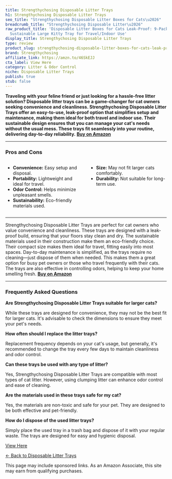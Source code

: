 ```yaml
---
title: Strengthychosing Disposable Litter Trays
h1: Strengthychosing Disposable Litter Trays
seo_title: "Strengthychosing Disposable Litter Boxes for Cats\u2026"
breadcrumb_title: "Strengthychosing Disposable Litter\u2026"
raw_product_title: 'Disposable Litter Boxes for Cats Leak-Proof: 9-Pack Odor Control
  Sustainable Large Kitty Tray for Travel/Indoor Use'
display_title: Strengthychosing Disposable Litter Trays
type: review
product_slug: strengthychosing-disposable-litter-boxes-for-cats-leak-proof-9-pack-odo-5c37f587
brand: Strengthychosing
affiliate_link: https://amzn.to/46SkEJJ
cta_label: View Here
category: Litter & Odor Control
niche: Disposable Litter Trays
publish: true
stub: false
---
```


<div id="intro" class="full-width">
  <p><strong>Traveling with your feline friend or just looking for a hassle-free litter solution? Disposable litter trays can be a game-changer for cat owners seeking convenience and cleanliness. Strengthychosing Disposable Litter Trays offer an easy-to-use, leak-proof option that simplifies setup and maintenance, making them ideal for both travel and indoor use. Their sustainable design ensures that you can manage your cat's needs without the usual mess. These trays fit seamlessly into your routine, delivering day-to-day reliability.</strong> <a href="https://amzn.to/46SkEJJ" rel="nofollow sponsored noopener" target="_blank"><strong>Buy on Amazon</strong></a></p>
</div>

<hr />
<h3 id="pros-cons">Pros and Cons</h3>
<div class="pc-grid" style="display:grid;grid-template-columns:1fr 1fr;gap:16px;">
  <ul>
    <li><strong>Convenience:</strong> Easy setup and disposal.</li>
    <li><strong>Portability:</strong> Lightweight and ideal for travel.</li>
    <li><strong>Odor Control:</strong> Helps minimize unpleasant smells.</li>
    <li><strong>Sustainability:</strong> Eco-friendly materials used.</li>
  </ul>
  <ul>
    <li><strong>Size:</strong> May not fit larger cats comfortably.</li>
    <li><strong>Durability:</strong> Not suitable for long-term use.</li>
  </ul>
</div>
<hr />

<div class="full-width">
  <p>Strengthychosing Disposable Litter Trays are perfect for cat owners who value convenience and cleanliness. These trays are designed with a leak-proof build, ensuring that your floors stay clean and dry. The sustainable materials used in their construction make them an eco-friendly choice. Their compact size makes them ideal for travel, fitting easily into most spaces. Day-to-day maintenance is simplified, as the trays require no cleaning—just dispose of them when needed. This makes them a great option for busy pet owners or those who travel frequently with their cats. The trays are also effective in controlling odors, helping to keep your home smelling fresh. <a href="https://amzn.to/46SkEJJ" rel="nofollow sponsored noopener" target="_blank"><strong>Buy on Amazon</strong></a></p>
</div>

<hr />
<h3 id="faqs">Frequently Asked Questions</h3>

<p><strong>Are Strengthychosing Disposable Litter Trays suitable for larger cats?</strong></p>
<p>While these trays are designed for convenience, they may not be the best fit for larger cats. It's advisable to check the dimensions to ensure they meet your pet's needs.</p>

<p><strong>How often should I replace the litter trays?</strong></p>
<p>Replacement frequency depends on your cat's usage, but generally, it's recommended to change the tray every few days to maintain cleanliness and odor control.</p>

<p><strong>Can these trays be used with any type of litter?</strong></p>
<p>Yes, Strengthychosing Disposable Litter Trays are compatible with most types of cat litter. However, using clumping litter can enhance odor control and ease of cleaning.</p>

<p><strong>Are the materials used in these trays safe for my cat?</strong></p>
<p>Yes, the materials are non-toxic and safe for your pet. They are designed to be both effective and pet-friendly.</p>

<p><strong>How do I dispose of the used litter trays?</strong></p>
<p>Simply place the used tray in a trash bag and dispose of it with your regular waste. The trays are designed for easy and hygienic disposal.</p>
<p><a class="btn" href="https://amzn.to/46SkEJJ" target="_blank" rel="nofollow sponsored noopener">View Here</a></p>
<p><a href="/roundups/litter-odor-control/disposable-litter-trays/">← Back to Disposable Litter Trays</a></p>
<aside class="disclosure">This page may include sponsored links. As an Amazon Associate, this site may earn from qualifying purchases.</aside>
